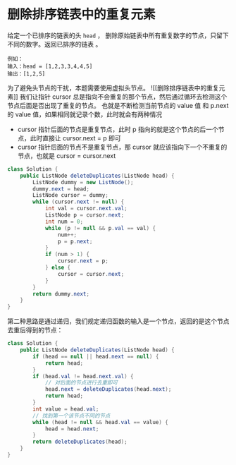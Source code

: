 # 删除排序链表中的重复元素
给定一个已排序的链表的头 `head` ， 删除原始链表中所有重复数字的节点，只留下不同的数字。返回已排序的链表 。
```
例如：
输入：head = [1,2,3,3,4,4,5]
输出：[1,2,5]
```
为了避免头节点的干扰，本题需要使用虚拟头节点。
![[删除排序链表中的重复元素]]
我们让指针 cursor 总是指向不会重复的那个节点，然后通过循环去检测这个节点后面是否出现了重复的节点。
也就是不断检测当前节点的 value 值 和 p.next 的 value 值，如果相同就记录个数，此时就会有两种情况
- cursor 指针后面的节点是重复节点，此时 p 指向的就是这个节点的后一个节点，此时直接让 cursor.next = p 即可
- cursor 指针后面的节点不是重复节点，那 cursor 就应该指向下一个不重复的节点，也就是 cursor = cursor.next
```java
class Solution {
    public ListNode deleteDuplicates(ListNode head) {
        ListNode dummy = new ListNode();
        dummy.next = head;
        ListNode cursor = dummy;
        while (cursor.next != null) {
            int val = cursor.next.val;
            ListNode p = cursor.next;
            int num = 0;
            while (p != null && p.val == val) {
                num++;
                p = p.next;
            }
            if (num > 1) {
                cursor.next = p;
            } else {
                cursor = cursor.next;
            }
        }
        return dummy.next;
    }
}
```
第二种思路是通过递归，我们规定递归函数的输入是一个节点，返回的是这个节点去重后得到的节点：
```java
class Solution {
    public ListNode deleteDuplicates(ListNode head) {
        if (head == null || head.next == null) {
            return head;
        }
        if (head.val != head.next.val) {
	        // 对后面的节点进行去重即可
            head.next = deleteDuplicates(head.next);
            return head;
        }
        int value = head.val;
        // 找到第一个该节点不同的节点
        while (head != null && head.val == value) {
            head = head.next;
        }
        return deleteDuplicates(head);
    }
}
```
